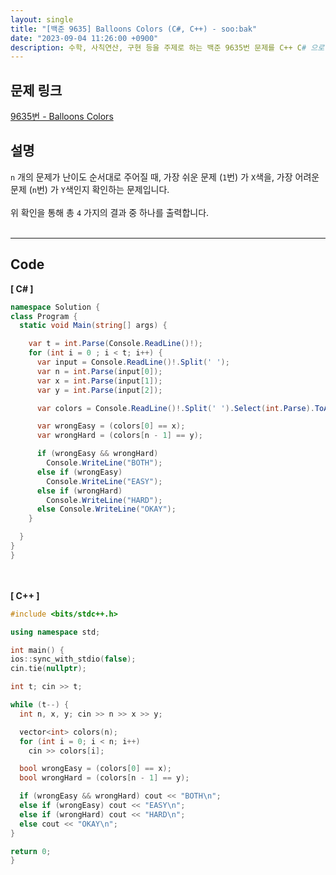 ```yaml
---
layout: single
title: "[백준 9635] Balloons Colors (C#, C++) - soo:bak"
date: "2023-09-04 11:26:00 +0900"
description: 수학, 사칙연산, 구현 등을 주제로 하는 백준 9635번 문제를 C++ C# 으로 풀이 및 해설
---
```


## 문제 링크
  [9635번 - Balloons Colors](https://www.acmicpc.net/problem/9635)

## 설명
`n` 개의 문제가 난이도 순서대로 주어질 때, 가장 쉬운 문제 (`1`번) 가 `X`색을, 가장 어려운 문제 (`n`번) 가 `Y`색인지 확인하는 문제입니다. <br>
<br>
위 확인을 통해 총 `4` 가지의 결과 중 하나를 출력합니다. <br>
<br>
- - -

## Code
<b>[ C# ] </b>
<br>

  ```c#
namespace Solution {
  class Program {
    static void Main(string[] args) {

      var t = int.Parse(Console.ReadLine()!);
      for (int i = 0 ; i < t; i++) {
        var input = Console.ReadLine()!.Split(' ');
        var n = int.Parse(input[0]);
        var x = int.Parse(input[1]);
        var y = int.Parse(input[2]);

        var colors = Console.ReadLine()!.Split(' ').Select(int.Parse).ToArray();

        var wrongEasy = (colors[0] == x);
        var wrongHard = (colors[n - 1] == y);

        if (wrongEasy && wrongHard)
          Console.WriteLine("BOTH");
        else if (wrongEasy)
          Console.WriteLine("EASY");
        else if (wrongHard)
          Console.WriteLine("HARD");
        else Console.WriteLine("OKAY");
      }

    }
  }
}
  ```
<br><br>
<b>[ C++ ] </b>
<br>

  ```c++
#include <bits/stdc++.h>

using namespace std;

int main() {
  ios::sync_with_stdio(false);
  cin.tie(nullptr);

  int t; cin >> t;

  while (t--) {
    int n, x, y; cin >> n >> x >> y;

    vector<int> colors(n);
    for (int i = 0; i < n; i++)
      cin >> colors[i];

    bool wrongEasy = (colors[0] == x);
    bool wrongHard = (colors[n - 1] == y);

    if (wrongEasy && wrongHard) cout << "BOTH\n";
    else if (wrongEasy) cout << "EASY\n";
    else if (wrongHard) cout << "HARD\n";
    else cout << "OKAY\n";
  }

  return 0;
}
  ```
